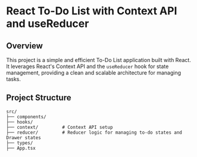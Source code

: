 # React To-Do List with Context API and useReducer

## Overview

This project is a simple and efficient To-Do List application built with React. It leverages React's Context API and the `useReducer` hook for state management, providing a clean and scalable architecture for managing tasks.

## Project Structure

```plaintext
src/
├── components/       
├── hooks/           
├── context/         # Context API setup
├── reducer/         # Reducer logic for managing to-do states and Drawer states
├── types/            
├── App.tsx           
